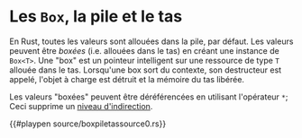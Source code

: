 # Les `Box`, la pile et le tas

En Rust, toutes les valeurs sont allouées dans la pile, par défaut. Les valeurs peuvent être *boxées* (i.e. allouées dans le tas) en créant une instance de `Box<T>`. Une "box" est un pointeur intelligent sur une ressource de type `T` allouée dans le tas. Lorsqu'une box sort du contexte, son destructeur est appelé, l'objet à charge est détruit et la mémoire du tas libérée.

Les valeurs "boxées" peuvent être déréférencées en utilisant l'opérateur `*`; Ceci supprime un [niveau d'indirection][indirection].

{{#playpen source/boxpiletassource0.rs}}

[indirection]: https://stackoverflow.com/questions/18003544/what-does-level-of-indirection-mean-in-david-wheelers-aphorism/18003704#18003704
